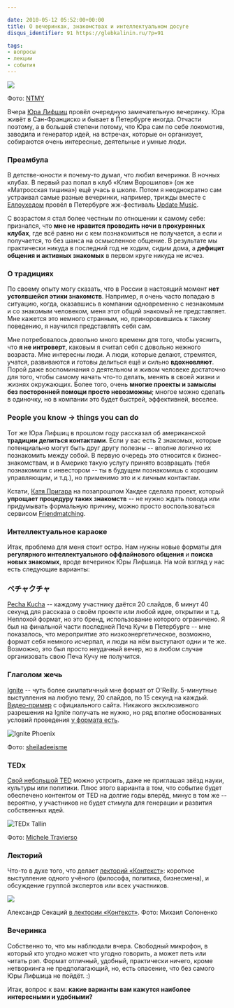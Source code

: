 ```yaml
---

date: 2010-05-12 05:52:00+00:00
title: О вечеринках, знакомствах и интеллектуальном досуге
disqus_identifier: 91 https://glebkalinin.ru/?p=91

tags:
- вопросы
- лекции
- события
---
```


![](http://farm3.static.flickr.com/2126/2019381444_6a2e998967.jpg)


Фото: [NTMY](http://www.flickr.com/photos/ntmy/)






Вчера [Юра Лифшиц](http://yury.name/) провёл очередную замечательную вечеринку. Юра живёт в Сан-Франциско и бывает в Петербурге иногда. Отчасти поэтому, а в большей степени потому, что Юра сам по себе локомотив, заводила и генератор идей, на встречах, которые он организует, собираются очень интересные, деятельные и умные люди.


### Преамбула


В детстве-юности я почему-то думал, что любил вечеринки. В ночных клубах. В первый раз попал в клуб «Клим Ворошилов» (он же «Матросская тишина») ещё учась в школе. Потом я неоднократно сам устраивал самые разные вечеринки, например, трижды вместе с [Еллоухедом](http://yellowhead.ru) провёл в Петербурге жж-фестиваль [Update Music](http://web.archive.org/web/20031016181141/http://update.experiment.ru/). 

С возрастом я стал более честным по отношении к самому себе: признался, что **мне не нравится проводить ночи в прокуренных клубах**, где всё равно ни с кем познакомиться не получается, а если и получается, то без шанса на осмысленное общение. В результате мы практически никуда в последний год не ходим, сидим дома, а **дефицит общения и активных знакомых** в первом круге никуда не исчез.


### О традициях


По своему опыту могу сказать, что в России в настоящий момент **нет устоявшейся этики знакомств**. Например, я очень часто попадаю в ситуацию, когда, оказавшись в компании одновременно с незнакомым и со знакомым человеком, меня этот общий знакомый не представляет. Мне кажется это немного странным, но, приноровившись к такому поведению, я научился представлять себя сам.

Мне потребовалось довольно много времени для того, чтобы уяснить, что **я не интроверт**, каковым я считал себя с довольно нежного возраста. Мне интересны люди. А люди, которые делают, стремятся, учатся, развиваются и готовы делиться ещё и сильно **вдохновляют**. Порой даже воспоминания о деятельном и живом человеке достаточно для того, чтобы самому начать что-то делать, менять в своей жизни и жизнях окружающих. Более того, очень **многие проекты и замыслы без посторонней помощи просто невозможны**; многое можно сделать в одиночку, но в компании это будет быстрей, эффективней, веселее.

<!-- more -->



### People you know -> things you can do


Тот же Юра Лифшиц в прошлом году рассказал об американской **традиции делиться контактами**. Если у вас есть 2 знакомых, которые потенциально могут быть друг другу полезны -- вполне логично их познакомить между собой. В первую очередь это относится к бизнес-знакомствам, и в Америке такую услугу принято возвращать (тебя познакомили с инвестором -- ты в будущем познакомишь с хорошим управляющим, и т.д.), но применимо это и к личным контактам. 

Кстати, [Катя Пригара](http://twitter.com/katyaprigara) на позапрошлом Хакдее сделала проект, который **упрощает процедуру таких знакомств** -- не нужно ждать повода или придумывать формальную причину, можно просто воспользоваться сервисом [Friendmatching](http://podruzhi.ru/).


### Интеллектуальное караоке


Итак, проблема для меня стоит остро. Нам нужны новые форматы для **регулярного интеллектуального оффлайнового общения** и **поиска новых знакомых**, вроде вечеринок Юры Лифшица. На мой взгляд у нас есть следующие варианты:


### ペチャクチャ


[Pecha Kucha](http://www.pecha-kucha.org/) -- каждому участнику даётся 20 слайдов, 6 минут 40 секунд для рассказа о своём проекте или любой идее, открытии и т.д. Неплохой формат, но это бренд, использование которого ограничено. Я был на финальной части последней Печа Кучи в Петербурге -- мне показалось, что мероприятие это низкоэнергетическое, возможно, формат себя немного исчерпал, и люди на нём выступают одни и те же. Возможно, это был просто неудачный вечер, но в любом случае организовать свою Печа Кучу не получится.


### Глаголом жечь


[Ignite](http://ignite.oreilly.com/) -- чуть более симпатичный мне формат от O'Reilly. 5-минутные выступления на любую тему, 20 слайдов, по 15 секунд на каждый. [Видео-пример](http://ignite.oreilly.com/) с официального сайта. Никакого эксклюзивного разрешения на Ignite получать не нужно, но ряд вполне обоснованных условий проведения [у формата есть](http://ignite.oreilly.com/faq/how-to.html).


![Ignite Phoenix](http://farm3.static.flickr.com/2638/4083728588_0edd3e0246.jpg)


Фото: [sheiladeeisme](http://www.flickr.com/photos/sheila_dee/)








### TEDx


[Свой небольшой TED](http://www.ted.com/tedx) можно устроить, даже не приглашая звёзд науки, культуры или политики. Плюс этого варианта в том, что событие будет обеспечено контентом от TED на долгие годы вперёд, минус в том же -- вероятно, у участников не будет стимула для генерации и развития собственных идей.


![TEDx Tallin](http://farm3.static.flickr.com/2583/3670914803_3ecf540250.jpg)


Фото: [Michele Travierso](http://www.flickr.com/photos/mitch-in-wanderlust/3670914803/)








### Лекторий


Что-то в духе того, что делает [лекторий «Контекст»](http://www.contextclub.org/): короткое выступление одного учёного (философа, политика, бизнесмена), и обсуждение группой экспертов или всех участников.


![](https://glebkalinin.ru/featured/2010/05/sekats16.jpg)


Александр Секаций [в лектории «Контекст»](http://www.contextclub.org/events/y2010/m1/n35). Фото: Михаил Солоненко








### Вечеринка


Собственно то, что мы наблюдали вчера. Свободный микрофон, в который кто угодно может что угодно говорить, а может петь или читать рэп. Формат отличный, удобный, практически ничего, кроме нетворкинга не предполагающий, но, есть опасение, что без самого Юры Лифшица не пойдёт. :)

Итак, вопрос к вам: **какие варианты вам кажутся наиболее интересными и удобными?**
